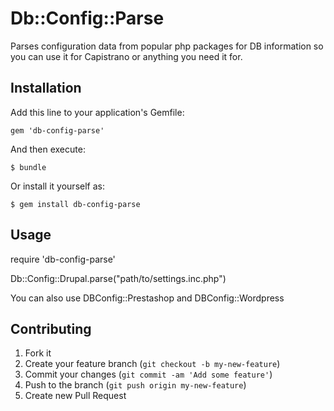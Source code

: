 # Db::Config::Parse

Parses configuration data from popular php packages for DB information so you can use it for Capistrano or anything you need it for.

## Installation

Add this line to your application's Gemfile:

    gem 'db-config-parse'

And then execute:

    $ bundle

Or install it yourself as:

    $ gem install db-config-parse

## Usage

require 'db-config-parse'

Db::Config::Drupal.parse("path/to/settings.inc.php")


You can also use DBConfig::Prestashop and DBConfig::Wordpress

## Contributing

1. Fork it
2. Create your feature branch (`git checkout -b my-new-feature`)
3. Commit your changes (`git commit -am 'Add some feature'`)
4. Push to the branch (`git push origin my-new-feature`)
5. Create new Pull Request

